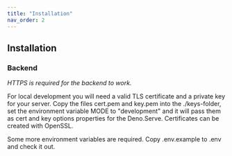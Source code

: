 ```yaml
---
title: "Installation"
nav_order: 2
---
```


## Installation

### Backend

_HTTPS is required for the backend to work._

For local development you will need a valid TLS certificate and a private key for your server. Copy the files cert.pem
and key.pem into the ./keys-folder, set the environment variable MODE to "development" and it will pass them as cert and
key options properties for the Deno.Serve. Certificates can be created with OpenSSL.

Some more environment variables are required. Copy .env.example to .env and check it out.